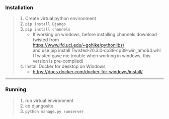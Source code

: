 ### Installation  
> 1. Create virtual python environment
> 1. `pip install Django`
> 1. `pip install channels`
>       - If working on windows, before installing channels download twisted from  
        https://www.lfd.uci.edu/~gohlke/pythonlibs/  
        and use pip install Twisted‑20.3.0‑cp39‑cp39‑win_amd64.whl  
        (Twisted gave me trouble when working in windows, this version is pre-compiled)  
> 1. Install Docker for desktop on Windows
>       - https://docs.docker.com/docker-for-windows/install/
---
  
### Running  
> 1. run virtual environment 
> 1. cd djangosite
> 1. `python manage.py runserver`
